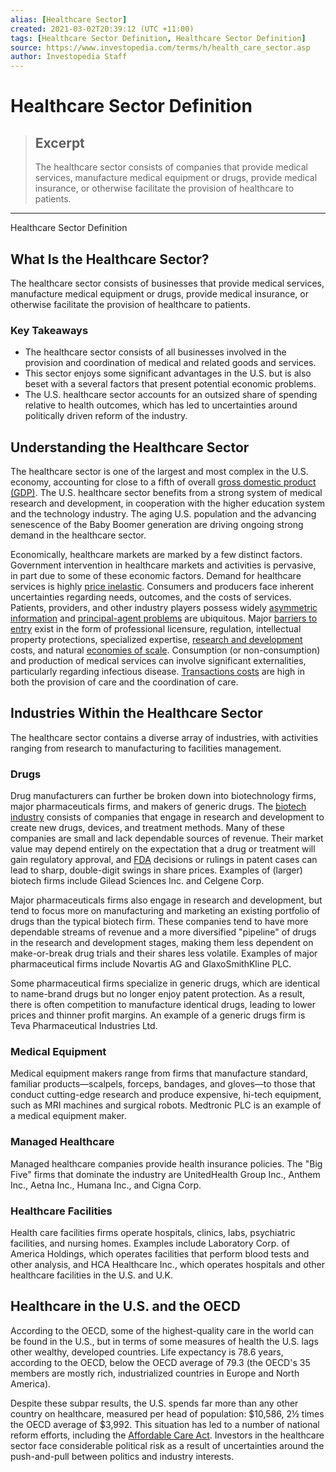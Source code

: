 ```yaml
---
alias: [Healthcare Sector]
created: 2021-03-02T20:39:12 (UTC +11:00)
tags: [Healthcare Sector Definition, Healthcare Sector Definition]
source: https://www.investopedia.com/terms/h/health_care_sector.asp
author: Investopedia Staff
---
```


# Healthcare Sector Definition

> ## Excerpt
> The healthcare sector consists of companies that provide medical services, manufacture medical equipment or drugs, provide medical insurance, or otherwise facilitate the provision of healthcare to patients.

---

Healthcare Sector Definition
## What Is the Healthcare Sector?

The healthcare sector consists of businesses that provide medical services, manufacture medical equipment or drugs, provide medical insurance, or otherwise facilitate the provision of healthcare to patients.

### Key Takeaways

-   The healthcare sector consists of all businesses involved in the provision and coordination of medical and related goods and services.
-   This sector enjoys some significant advantages in the U.S. but is also beset with a several factors that present potential economic problems.
-   The U.S. healthcare sector accounts for an outsized share of spending relative to health outcomes, which has led to uncertainties around politically driven reform of the industry.

## Understanding the Healthcare Sector

The healthcare sector is one of the largest and most complex in the U.S. economy, accounting for close to a fifth of overall [gross domestic product (GDP)](https://www.investopedia.com/ask/answers/what-is-gdp-why-its-important-to-economists-investors/). The U.S. healthcare sector benefits from a strong system of medical research and development, in cooperation with the higher education system and the technology industry. The aging U.S. population and the advancing senescence of the Baby Boomer generation are driving ongoing strong demand in the healthcare sector.

Economically, healthcare markets are marked by a few distinct factors. Government intervention in healthcare markets and activities is pervasive, in part due to some of these economic factors. Demand for healthcare services is highly [price inelastic](https://www.investopedia.com/terms/e/inelastic.asp). Consumers and producers face inherent uncertainties regarding needs, outcomes, and the costs of services. Patients, providers, and other industry players possess widely [asymmetric information](https://www.investopedia.com/terms/a/asymmetricinformation.asp) and [principal-agent problems](https://www.investopedia.com/terms/p/principal-agent-problem.asp) are ubiquitous. Major [barriers to entry](https://www.investopedia.com/terms/b/barrierstoentry.asp) exist in the form of professional licensure, regulation, intellectual property protections, specialized expertise, [research and development](https://www.investopedia.com/terms/r/randd.asp) costs, and natural [economies of scale](https://www.investopedia.com/terms/e/economiesofscale.asp). Consumption (or non-consumption) and production of medical services can involve significant externalities, particularly regarding infectious disease. [Transactions costs](https://www.investopedia.com/terms/t/transactioncosts.asp) are high in both the provision of care and the coordination of care. 

## Industries Within the Healthcare Sector

The healthcare sector contains a diverse array of industries, with activities ranging from research to manufacturing to facilities management.

### Drugs

Drug manufacturers can further be broken down into biotechnology firms, major pharmaceuticals firms, and makers of generic drugs. The [biotech industry](https://www.investopedia.com/investing/adding-biotech-etfs-your-portfolio/) consists of companies that engage in research and development to create new drugs, devices, and treatment methods. Many of these companies are small and lack dependable sources of revenue. Their market value may depend entirely on the expectation that a drug or treatment will gain regulatory approval, and [FDA](https://www.investopedia.com/terms/f/fda.asp) decisions or rulings in patent cases can lead to sharp, double-digit swings in share prices. Examples of (larger) biotech firms include Gilead Sciences Inc. and Celgene Corp.

Major pharmaceuticals firms also engage in research and development, but tend to focus more on manufacturing and marketing an existing portfolio of drugs than the typical biotech firm. These companies tend to have more dependable streams of revenue and a more diversified "pipeline" of drugs in the research and development stages, making them less dependent on make-or-break drug trials and their shares less volatile. Examples of major pharmaceutical firms include Novartis AG and GlaxoSmithKline PLC.

Some pharmaceutical firms specialize in generic drugs, which are identical to name-brand drugs but no longer enjoy patent protection. As a result, there is often competition to manufacture identical drugs, leading to lower prices and thinner profit margins. An example of a generic drugs firm is Teva Pharmaceutical Industries Ltd.

### Medical Equipment

Medical equipment makers range from firms that manufacture standard, familiar products—scalpels, forceps, bandages, and gloves—to those that conduct cutting-edge research and produce expensive, hi-tech equipment, such as MRI machines and surgical robots. Medtronic PLC is an example of a medical equipment maker.

### Managed Healthcare

Managed healthcare companies provide health insurance policies. The "Big Five" firms that dominate the industry are UnitedHealth Group Inc., Anthem Inc., Aetna Inc., Humana Inc., and Cigna Corp.

### Healthcare Facilities

Health care facilities firms operate hospitals, clinics, labs, psychiatric facilities, and nursing homes. Examples include Laboratory Corp. of America Holdings, which operates facilities that perform blood tests and other analysis, and HCA Healthcare Inc., which operates hospitals and other healthcare facilities in the U.S. and U.K.

## Healthcare in the U.S. and the OECD

According to the OECD, some of the highest-quality care in the world can be found in the U.S., but in terms of some measures of health the U.S. lags other wealthy, developed countries. Life expectancy is 78.6 years, according to the OECD, below the OECD average of 79.3 (the OECD's 35 members are mostly rich, industrialized countries in Europe and North America).

Despite these subpar results, the U.S. spends far more than any other country on healthcare, measured per head of population: $10,586, 2½ times the OECD average of $3,992. This situation has led to a number of national reform efforts, including the [Affordable Care Act](https://www.investopedia.com/terms/a/affordable-care-act.asp). Investors in the healthcare sector face considerable political risk as a result of uncertainties around the push-and-pull between politics and industry interests.
